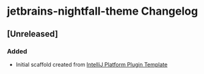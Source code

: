<!-- Keep a Changelog guide -> https://keepachangelog.com -->

# jetbrains-nightfall-theme Changelog

## [Unreleased]
### Added
- Initial scaffold created from [IntelliJ Platform Plugin Template](https://github.com/JetBrains/intellij-platform-plugin-template)
